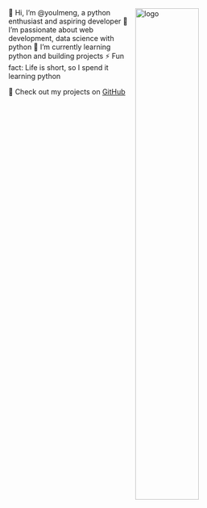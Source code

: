 <img src="https://github-readme-stats.vercel.app/api?username=youlmeng&show_icons=false&theme=Default" alt="logo" align="right" width="50%" />
👋 Hi, I’m @youlmeng, a python enthusiast and aspiring developer  
👀 I’m passionate about web development, data science with python  
🌱 I’m currently learning python and building projects  
⚡ Fun fact: Life is short, so I spend it learning python  

🔗 Check out my projects on [GitHub](https://github.com/youlmeng)  
